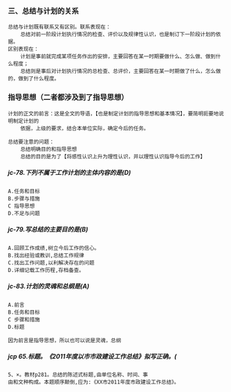### 三、总结与计划的关系
    总结与计划既有联系又有区别。联系表现在：
        总结对前一阶段计划执行情况的检查、评价以及规律性认识，也是制订下一阶段计划的依据。
    区别表现在：
        计划是事前就完成某项任务作出的安排，主要回答在某一时期要做什么、怎么做、做到什么程度；
        总结则是事后对计划执行情况的总检查、总评价，主要回答在某一时期做了什么，怎么做的，做到了什么程度。

### 指导思想（二者都涉及到了指导思想）
    计划的正文的前言：这是全文的导语，【也是制定计划的指导思想和基本情况】，要简明扼要地说明制定计划的
        依据，上级的要求，结合本单位实际，确定今后的任务。        
    
    总结要注意的问题：
        总结明确目的和指导思想
        总结的目的是为了【将感性认识上升为理性认识，并以理性认识指导今后的工作】        

##### jc-78.下列不属于工作计划的主体内容的是(D)
    A.任务和目标
    B.步骤与措施
    C 指导思想
    D.不足与问题

##### jc-79.写总结的主要目的是(B)
    A.回顾工作成绩,树立今后工作的信心。
    B.找出经验或教训,总结工作规律
    C.找出工作问题,以利解决存在的问题
    D.详细记载工作历程,存档备查。

##### jc-83.计划的灵魂和总纲是(A)
    A.前言
    B.任务和目标
    C 步骤和措施
    D.标题
    
    因为前言是指导思想，所以也可以说是灵魂，总纲

##### jcp 65.标题。《2011年度以市市政建设工作总结》拟写正确。(    
    5、×。教材p281。总结的陈述式标题,由单位名称、时间、事
    由和文种构成。本题顺序颠倒,应为:《XX市2011年度市政建设工作总结》。    
    
